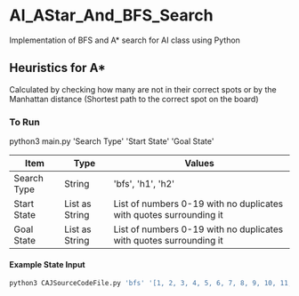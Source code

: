 # AI_AStar_And_BFS_Search

Implementation of BFS and A\* search for AI class using Python

## Heuristics for A\*

Calculated by checking how many are not in their correct spots or by the Manhattan distance (Shortest path to the correct spot on the board)

### To Run

python3 main.py 'Search Type' 'Start State' 'Goal State'

| Item        | Type           | Values                                                             |
| ----------- | -------------- | ------------------------------------------------------------------ |
| Search Type | String         | 'bfs', 'h1', 'h2'                                                  |
| Start State | List as String | List of numbers 0-19 with no duplicates with quotes surrounding it |
| Goal State  | List as String | List of numbers 0-19 with no duplicates with quotes surrounding it |

#### Example State Input

```bash
python3 CAJSourceCodeFile.py 'bfs' '[1, 2, 3, 4, 5, 6, 7, 8, 9, 10, 11, 0, 12, 13, 14, 15, 16, 17, 18, 19]' '[1, 2, 3, 0, 4, 5, 6, 7, 8, 9, 10, 11, 12, 13, 14, 15, 16, 17, 18, 19]'
```
